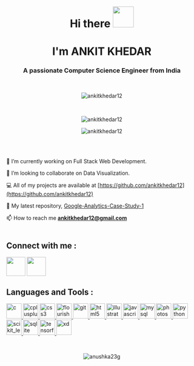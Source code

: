 

<!--
**ankitkhedar12/ankitkhedar12** is a ✨ _special_ ✨ repository because its `README.md` (this file) appears on your GitHub profile.

Here are some ideas to get you started:

- 🔭 I’m currently working on ...
- 🌱 I’m currently learning ...
- 👯 I’m looking to collaborate on ...
- 🤔 I’m looking for help with ...
- 💬 Ask me about ...
- 📫 How to reach me: ...
- 😄 Pronouns: ...
- ⚡ Fun fact: ...
-->


<h1 align="center"> Hi there <img src="https://media.giphy.com/media/hvRJCLFzcasrR4ia7z/giphy.gif" width="55px" height="55px"> </h1>
<h1 align="center"> I'm ANKIT KHEDAR</h1>
<h3 align="center">A passionate Computer Science Engineer from India</h3>
<br>
<p align="center"> <img src="https://komarev.com/ghpvc/?username=ankitkhedar12&label=Profile%20views&color=0e75b6&style=flat" alt="ankitkhedar12" /> </p>

<br>

<p align="center"> <img align="center" src="https://github-readme-stats.vercel.app/api?username=ankitkhedar12&show_icons=true&locale=en" alt="ankitkhedar12" /></p>
<p align="center"> <img align="center" src="https://github-readme-stats.vercel.app/api/top-langs/?username=ankitkhedar12&layout=compact&langs_count=8" alt="ankitkhedar12" />
</p>
<br>
<br>


🔭  I’m currently working on Full Stack Web Development.

👯  I’m looking to collaborate on Data Visualization.

💻  All of my projects are available at [https://github.com/ankitkhedar12](https://github.com/ankitkhedar12)

🐣  My latest repository, [Google-Analytics-Case-Study-1](https://github.com/ankitkhedar12/Google-Analytics-Case-Study-1)
<br>


📫  How to reach me **ankitkhedar12@gmail.com**
<br>
<br>

<h2 align="left"> Connect with me :</h2>
<p align="left"> 
<a href="https://www.linkedin.com/in/ankitkhedar12/" target="blank"><img src="https://play-lh.googleusercontent.com/kMofEFLjobZy_bCuaiDogzBcUT-dz3BBbOrIEjJ-hqOabjK8ieuevGe6wlTD15QzOqw" align="center" " height="50" width="50"></a>
<a href="https://github.com/ankitkhedar12" target="blank"><img src="https://avatars.githubusercontent.com/u/9919?s=280&v=4" align="center" alt="" height="50" width="50" ></a>
</p>

<h2 align="left"> Languages and Tools :</h2>
<p align="left"> <a href="https://www.cprogramming.com/" target="_blank"> <img src="https://amanguptaofficial.netlify.app/images/c.png" alt="c" width="40" height="40"/> </a> <a href="https://www.w3schools.com/cpp/" target="_blank"> <img src="https://amanguptaofficial.netlify.app/images/c++1.png" alt="cplusplus" width="40" height="40"/> </a> <a href="https://www.w3schools.com/css/" target="_blank"> <img src="https://amanguptaofficial.netlify.app/images/css.png" alt="css3" width="40" height="40"/> </a> <a href="https://flourish.studio/" target="_blank"> <img src="https://pbs.twimg.com/profile_images/927560296721453059/NwEYJgOE_400x400.jpg" alt="flourish" width="40" height="40"/> </a> <a href="https://git-scm.com/" target="_blank"> <img src="https://www.vectorlogo.zone/logos/git-scm/git-scm-icon.svg" alt="git" width="40" height="40"/> </a> <a href="https://www.w3.org/html/" target="_blank"> <img src="https://amanguptaofficial.netlify.app/images/html.png" alt="html5" width="40" height="40"/> </a> <a href="https://www.canva.com/" target="_blank"> <img src="https://cdn.asp.events/CLIENT_Ascentia_4E961A52_5056_B739_54289B84DF34E888/companyProfiles/4152323-0B21-4B0F-B45B-EF58D4AC0FE5-logo.png" alt="illustrator" width="40" height="40"/> </a> <a href="https://developer.mozilla.org/en-US/docs/Web/JavaScript" target="_blank"> <img src="https://amanguptaofficial.netlify.app/images/js.png" alt="javascript" width="40" height="40"/> </a> <a href="https://www.mysql.com/" target="_blank"> <img src="https://amanguptaofficial.netlify.app/images/sql.png" alt="mysql" width="40" height="40"/> </a> <a href="https://www.photoshop.com/en" target="_blank"> <img src="https://www.photoshop.com/en/images/apps/photoshop.png" alt="photoshop" width="40" height="40"/> </a> <a href="https://www.python.org" target="_blank"> <img src="https://upload.wikimedia.org/wikipedia/commons/c/c3/Python-logo-notext.svg" alt="python" width="40" height="40"/> </a> <a href="https://scikit-learn.org/" target="_blank"> <img src="https://upload.wikimedia.org/wikipedia/commons/0/05/Scikit_learn_logo_small.svg" alt="scikit_learn" width="40" height="40"/> </a> <a href="https://www.sqlite.org/" target="_blank"> <img src="https://www.vectorlogo.zone/logos/sqlite/sqlite-icon.svg" alt="sqlite" width="40" height="40"/> </a> <a href="https://www.tensorflow.org" target="_blank"> <img src="https://www.vectorlogo.zone/logos/tensorflow/tensorflow-icon.svg" alt="tensorflow" width="40" height="40"/> </a> <a href="https://reactjs.org/" target="_blank"> <img src="https://avatars.githubusercontent.com/u/6412038?s=280&v=4" alt="xd" width="40" height="40"/> </a> </p>

<br>
 
<p align="center"><img align="center" src="https://github-readme-streak-stats.herokuapp.com/?user=anushka23g&" alt="anushka23g" /></p>
